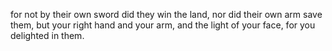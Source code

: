 for not by their own sword did they win the land, nor did their own arm save them, but your right hand and your arm, and the light of your face, for you delighted in them.
